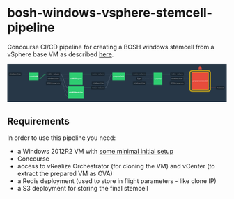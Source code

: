 # bosh-windows-vsphere-stemcell-pipeline
Concourse CI/CD pipeline for creating a BOSH windows stemcell from a vSphere base VM as described [here](https://github.com/cloudfoundry-incubator/bosh-windows-stemcell-builder/blob/master/create-manual-vsphere-stemcells.md).

![Pipeline](pipeline.PNG?raw=true "Pipeline")

## Requirements

In order to use this pipeline you need:
- a Windows 2012R2 VM with [some minimal initial setup](BaseImage.md)
- Concourse 
- access to vRealize Orchestrator (for cloning the VM) and vCenter (to extract the prepared VM as OVA)
- a Redis deployment (used to store in flight parameters - like clone IP)
- a S3 deployment for storing the final stemcell
